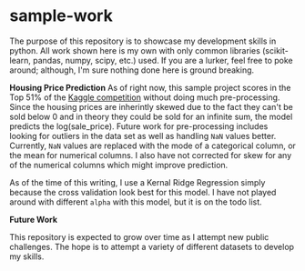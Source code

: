 # sample-work

The purpose of this repository is to showcase my development skills in python. All work shown here is my own with only common libraries (scikit-learn, pandas, numpy, scipy, etc.) used.  If you are a lurker, feel free to poke around; although, I'm sure nothing done here is ground breaking.

**Housing Price Prediction**
As of right now, this sample project scores in the Top 51% of the [Kaggle competition](https://www.kaggle.com/c/house-prices-advanced-regression-techniques) without doing much pre-processing. Since the housing prices are inherintly skewed due to the fact they can't be sold below 0 and in theory they could be sold for an infinite sum, the model predicts the log(sale_price). Future work for pre-processing includes looking for outliers in the data set as well as handling `NaN` values better. Currently, `NaN` values are replaced with the mode of a categorical column, or the mean for numerical columns.  I also have not corrected for skew for any of the numerical columns which might improve prediction.

 As of the time of this writing, I use a Kernal Ridge Regression simply because the cross validation look best for this model. I have not played around with different `alpha` with this model, but it is on the todo list.

**Future Work**

This repository is expected to grow over time as I attempt new public challenges. The hope is to attempt a variety of different datasets to develop my skills.